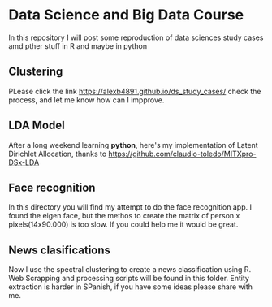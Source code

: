 # Data Science and Big Data Course 

In this repository I will post some reproduction of data sciences study cases amd pther stuff in R and maybe in python

## Clustering

PLease click the link https://alexb4891.github.io/ds_study_cases/ check the process, and let me know how can I impprove. 

## LDA Model

After a long weekend learning __python__, here's my implementation of Latent Dirichlet Allocation, thanks to https://github.com/claudio-toledo/MITXpro-DSx-LDA 

## Face recognition

In this directory you will find my attempt to do the face recognition app. I found the eigen face, but the methos to create the matrix of person x pixels(14x90.000) is too slow. If you could help me it would be great. 

## News clasifications

Now I use the spectral clustering to create a news classification using R. Web Scrapping and processing scripts will be found in this folder. Entity extraction is harder in SPanish, if you have some ideas please share with me. 


